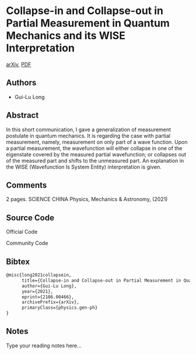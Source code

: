 
# Collapse-in and Collapse-out in Partial Measurement in Quantum Mechanics and its WISE Interpretation

[arXiv](https://arxiv.org/abs/2106.0466), [PDF](https://arxiv.org/pdf/2106.0466.pdf)

## Authors

- Gui-Lu Long

## Abstract

In this short communication, I gave a generalization of measurement postulate in quantum mechanics. It is regarding the case with partial measurement, namely, measurement on only part of a wave function. Upon a partial measurement, the wavefunction will either collapse in one of the eigenstate covered by the measured partial wavefunction; or collapses out of the measured part and shifts to the unmeasured part. An explanation in the WISE (Wavefunction Is System Entity) interpretation is given.

## Comments

2 pages. SCIENCE CHINA Physics, Mechanics & Astronomy, (2021)

## Source Code

Official Code



Community Code



## Bibtex

```tex
@misc{long2021collapsein,
      title={Collapse-in and Collapse-out in Partial Measurement in Quantum Mechanics and its WISE Interpretation}, 
      author={Gui-Lu Long},
      year={2021},
      eprint={2106.00466},
      archivePrefix={arXiv},
      primaryClass={physics.gen-ph}
}
```

## Notes

Type your reading notes here...

